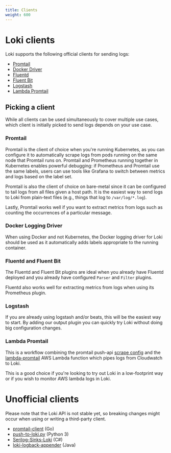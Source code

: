 ```yaml
---
title: Clients
weight: 600
---
```

# Loki clients

Loki supports the following official clients for sending logs:

- [Promtail](promtail/)
- [Docker Driver](docker-driver/)
- [Fluentd](fluentd/)
- [Fluent Bit](fluentbit/)
- [Logstash](logstash/)
- [Lambda Promtail](lambda-promtail/)

## Picking a client

While all clients can be used simultaneously to cover multiple use cases, which
client is initially picked to send logs depends on your use case.

### Promtail

Promtail is the client of choice when you're running Kubernetes, as you can
configure it to automatically scrape logs from pods running on the same node
that Promtail runs on. Promtail and Prometheus running together in Kubernetes
enables powerful debugging: if Prometheus and Promtail use the same labels,
users can use tools like Grafana to switch between metrics and logs based on the
label set.

Promtail is also the client of choice on bare-metal since it can be configured
to tail logs from all files given a host path. It is the easiest way to send
logs to Loki from plain-text files (e.g., things that log to `/var/log/*.log`).

Lastly, Promtail works well if you want to extract metrics from logs such as
counting the occurrences of a particular message.

### Docker Logging Driver

When using Docker and not Kubernetes, the Docker logging driver for Loki should
be used as it automatically adds labels appropriate to the running container.

### Fluentd and Fluent Bit

The Fluentd and Fluent Bit plugins are ideal when you already have Fluentd deployed
and you already have configured `Parser` and `Filter` plugins.

Fluentd also works well for extracting metrics from logs when using its
Prometheus plugin.

### Logstash

If you are already using logstash and/or beats, this will be the easiest way to start.
By adding our output plugin you can quickly try Loki without doing big configuration changes.

### Lambda Promtail

This is a workflow combining the promtail push-api [scrape config](promtail/configuration#loki_push_api_config) and the [lambda-promtail](lambda-promtail/) AWS Lambda function which pipes logs from Cloudwatch to Loki.

This is a good choice if you're looking to try out Loki in a low-footprint way or if you wish to monitor AWS lambda logs in Loki.

# Unofficial clients

Please note that the Loki API is not stable yet, so breaking changes might occur
when using or writing a third-party client.

- [promtail-client](https://github.com/afiskon/promtail-client) (Go)
- [push-to-loki.py](https://github.com/sleleko/devops-kb/blob/master/python/push-to-loki.py) (Python 3)
- [Serilog-Sinks-Loki](https://github.com/JosephWoodward/Serilog-Sinks-Loki) (C#)
- [loki-logback-appender](https://github.com/loki4j/loki-logback-appender) (Java)
